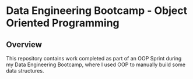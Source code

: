 # Data Engineering Bootcamp - Object Oriented Programming 

## Overview

This repository contains work completed as part of an OOP Sprint during my Data Engineering Bootcamp, where I used OOP to manually build some data structures. 

